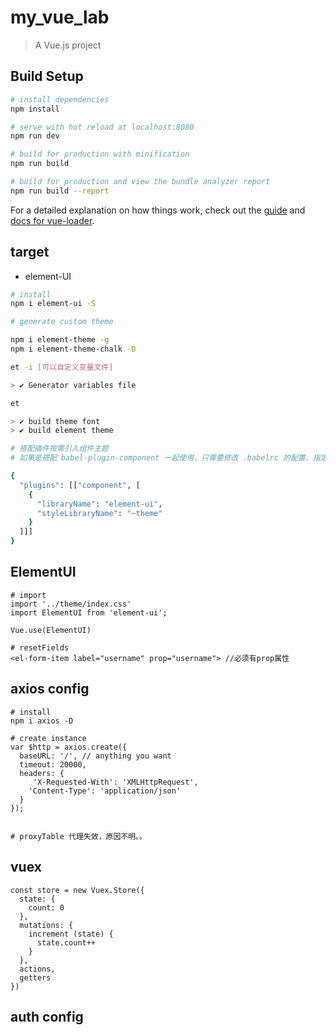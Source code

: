 # my_vue_lab

> A Vue.js project

## Build Setup

``` bash
# install dependencies
npm install

# serve with hot reload at localhost:8080
npm run dev

# build for production with minification
npm run build

# build for production and view the bundle analyzer report
npm run build --report
```

For a detailed explanation on how things work, check out the [guide](http://vuejs-templates.github.io/webpack/) and [docs for vue-loader](http://vuejs.github.io/vue-loader).



## target 

- element-UI

```bash
# install
npm i element-ui -S

# generate custom theme

npm i element-theme -g
npm i element-theme-chalk -D

et -i [可以自定义变量文件]

> ✔ Generator variables file

et

> ✔ build theme font
> ✔ build element theme

# 搭配插件按需引入组件主题
# 如果是搭配 babel-plugin-component 一起使用，只需要修改 .babelrc 的配置，指定 styleLibraryName 路径为自定义主题相对于 .babelrc 的路径，注意要加 ~。

{
  "plugins": [["component", [
    {
      "libraryName": "element-ui",
      "styleLibraryName": "~theme"
    }
  ]]]
}

```

## ElementUI

```
# import
import '../theme/index.css'
import ElementUI from 'element-ui';

Vue.use(ElementUI)

# resetFields
<el-form-item label="username" prop="username"> //必须有prop属性
```

## axios config

```
# install
npm i axios -D

# create instance
var $http = axios.create({
  baseURL: '/', // anything you want
  timeout: 20000,
  headers: {
     'X-Requested-With': 'XMLHttpRequest',
    'Content-Type': 'application/json'
  }
});


# proxyTable 代理失效，原因不明。。

```
## vuex

```
const store = new Vuex.Store({
  state: {
    count: 0
  },
  mutations: {
    increment (state) {
      state.count++
    }
  },
  actions,
  getters
})

```



## auth config
